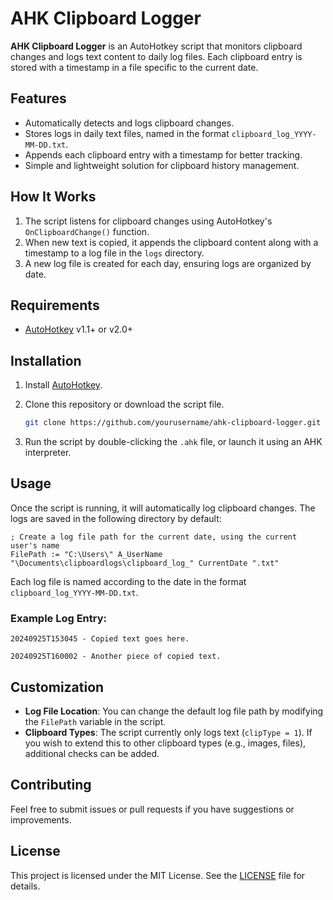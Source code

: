 
# AHK Clipboard Logger

**AHK Clipboard Logger** is an AutoHotkey script that monitors clipboard changes and logs text content to daily log files. Each clipboard entry is stored with a timestamp in a file specific to the current date.

## Features

- Automatically detects and logs clipboard changes.
- Stores logs in daily text files, named in the format `clipboard_log_YYYY-MM-DD.txt`.
- Appends each clipboard entry with a timestamp for better tracking.
- Simple and lightweight solution for clipboard history management.

## How It Works

1. The script listens for clipboard changes using AutoHotkey's `OnClipboardChange()` function.
2. When new text is copied, it appends the clipboard content along with a timestamp to a log file in the `logs` directory.
3. A new log file is created for each day, ensuring logs are organized by date.

## Requirements

- [AutoHotkey](https://www.autohotkey.com/download/) v1.1+ or v2.0+

## Installation

1. Install [AutoHotkey](https://www.autohotkey.com/).
2. Clone this repository or download the script file.

   ```bash
   git clone https://github.com/yourusername/ahk-clipboard-logger.git
   ```

3. Run the script by double-clicking the `.ahk` file, or launch it using an AHK interpreter.

## Usage

Once the script is running, it will automatically log clipboard changes. The logs are saved in the following directory by default:

```
; Create a log file path for the current date, using the current user's name
FilePath := "C:\Users\" A_UserName "\Documents\clipboardlogs\clipboard_log_" CurrentDate ".txt"
```

Each log file is named according to the date in the format `clipboard_log_YYYY-MM-DD.txt`.

### Example Log Entry:

```
20240925T153045 - Copied text goes here.

20240925T160002 - Another piece of copied text.
```

## Customization

- **Log File Location**: You can change the default log file path by modifying the `FilePath` variable in the script.
- **Clipboard Types**: The script currently only logs text (`clipType = 1`). If you wish to extend this to other clipboard types (e.g., images, files), additional checks can be added.

## Contributing

Feel free to submit issues or pull requests if you have suggestions or improvements.

## License

This project is licensed under the MIT License. See the [LICENSE](LICENSE) file for details.
